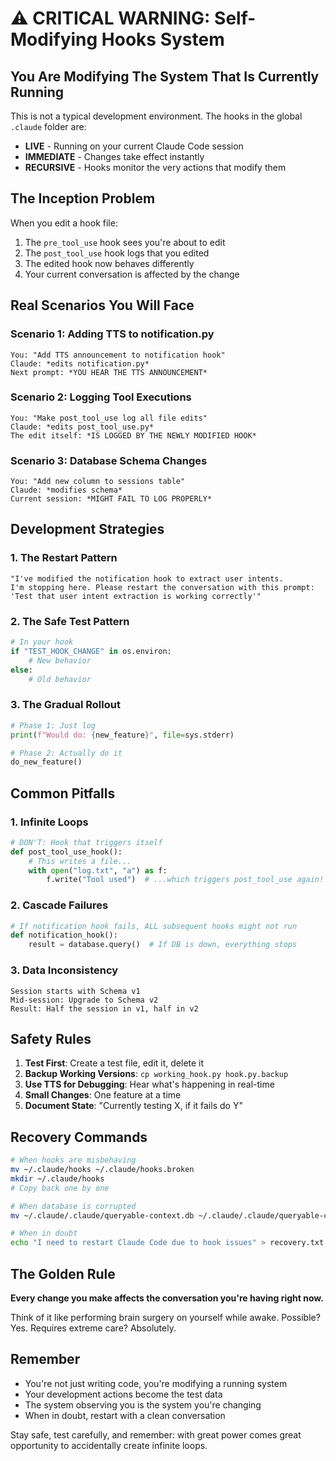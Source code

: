 # ⚠️ CRITICAL WARNING: Self-Modifying Hooks System

## You Are Modifying The System That Is Currently Running

This is not a typical development environment. The hooks in the global `.claude` folder are:
- **LIVE** - Running on your current Claude Code session
- **IMMEDIATE** - Changes take effect instantly
- **RECURSIVE** - Hooks monitor the very actions that modify them

## The Inception Problem

When you edit a hook file:
1. The `pre_tool_use` hook sees you're about to edit
2. The `post_tool_use` hook logs that you edited
3. The edited hook now behaves differently
4. Your current conversation is affected by the change

## Real Scenarios You Will Face

### Scenario 1: Adding TTS to notification.py
```
You: "Add TTS announcement to notification hook"
Claude: *edits notification.py*
Next prompt: *YOU HEAR THE TTS ANNOUNCEMENT*
```

### Scenario 2: Logging Tool Executions
```
You: "Make post_tool_use log all file edits"
Claude: *edits post_tool_use.py*
The edit itself: *IS LOGGED BY THE NEWLY MODIFIED HOOK*
```

### Scenario 3: Database Schema Changes
```
You: "Add new column to sessions table"
Claude: *modifies schema*
Current session: *MIGHT FAIL TO LOG PROPERLY*
```

## Development Strategies

### 1. The Restart Pattern
```
"I've modified the notification hook to extract user intents.
I'm stopping here. Please restart the conversation with this prompt:
'Test that user intent extraction is working correctly'"
```

### 2. The Safe Test Pattern
```python
# In your hook
if "TEST_HOOK_CHANGE" in os.environ:
    # New behavior
else:
    # Old behavior
```

### 3. The Gradual Rollout
```python
# Phase 1: Just log
print(f"Would do: {new_feature}", file=sys.stderr)

# Phase 2: Actually do it
do_new_feature()
```

## Common Pitfalls

### 1. Infinite Loops
```python
# DON'T: Hook that triggers itself
def post_tool_use_hook():
    # This writes a file...
    with open("log.txt", "a") as f:
        f.write("Tool used")  # ...which triggers post_tool_use again!
```

### 2. Cascade Failures
```python
# If notification hook fails, ALL subsequent hooks might not run
def notification_hook():
    result = database.query()  # If DB is down, everything stops
```

### 3. Data Inconsistency
```
Session starts with Schema v1
Mid-session: Upgrade to Schema v2
Result: Half the session in v1, half in v2
```

## Safety Rules

1. **Test First**: Create a test file, edit it, delete it
2. **Backup Working Versions**: `cp working_hook.py hook.py.backup`
3. **Use TTS for Debugging**: Hear what's happening in real-time
4. **Small Changes**: One feature at a time
5. **Document State**: "Currently testing X, if it fails do Y"

## Recovery Commands

```bash
# When hooks are misbehaving
mv ~/.claude/hooks ~/.claude/hooks.broken
mkdir ~/.claude/hooks
# Copy back one by one

# When database is corrupted
mv ~/.claude/.claude/queryable-context.db ~/.claude/.claude/queryable-context.db.old

# When in doubt
echo "I need to restart Claude Code due to hook issues" > recovery.txt
```

## The Golden Rule

**Every change you make affects the conversation you're having right now.**

Think of it like performing brain surgery on yourself while awake. Possible? Yes. Requires extreme care? Absolutely.

## Remember

- You're not just writing code, you're modifying a running system
- Your development actions become the test data
- The system observing you is the system you're changing
- When in doubt, restart with a clean conversation

Stay safe, test carefully, and remember: with great power comes great opportunity to accidentally create infinite loops.